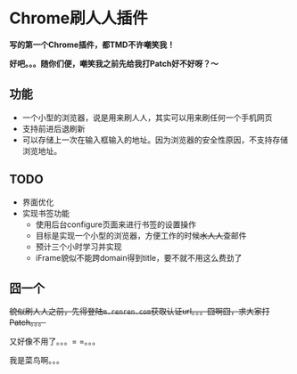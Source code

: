 # Chrome刷人人插件

**写的第一个Chrome插件，都TMD不许嘲笑我！**

**好吧。。。随你们便，嘲笑我之前先给我打Patch好不好呀？～**


## 功能

* 一个小型的浏览器，说是用来刷人人，其实可以用来刷任何一个手机网页
* 支持前进后退刷新
* 可以存储上一次在输入框输入的地址。因为浏览器的安全性原因，不支持存储浏览地址。

## TODO

* 界面优化
* 实现书签功能
	* 使用后台configure页面来进行书签的设置操作
	* 目标是实现一个小型的浏览器，方便工作的时候<del>水人人</del>查邮件
	* 预计三个小时学习并实现
	* iFrame貌似不能跨domain得到title，要不就不用这么费劲了

## 囧一个

~~貌似刷人人之前，先得登陆``m.renren.com``获取认证url。。。囧啊囧，求大家打Patch。。。~~

又好像不用了。。。= =。。。

我是菜鸟啊。。。